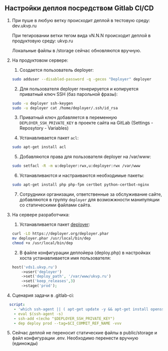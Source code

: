 Настройки деплоя посредством Gitlab CI/CD
---
1. При пуше в любую ветку происходит деплой в тестовую среду: dev.ukvp.ru
   
   При тегировании ветки тегом вида vN.N.N происходит деплой в продуктовую среду: ukvp.ru

   Локальные файлы в /storage сейчас обновляются вручную.

1. На продуктовом сервере:

   1. Создается пользователь deployer:
   
   ~~~sh
   sudo adduser --disabled-password -q -gecos "Deployer" deployer
   ~~~
   
   2. Для пользователя deployer генерируется и копируется приватный ключ SSH (баз парольной фразы):

   ~~~sh
   sudo -u deployer ssh-keygen
   sudo -u deployer cat /home/deployer/.ssh/id_rsa
   ~~~
   
   3. Приватный ключ добавляется в переменную `DEPLOYER_SSH_PRIVATE_KEY` в проекте сайта на GitLab (Settings - Reposytory - Variables)

   4. Устанавливается пакет `acl`: 
   ~~~sh 
   sudo apt-get install acl 
   ~~~

   5. Добавляются права для пользователя deployer на /var/www: 
   ~~~sh 
   sudo setfacl -R -m u:deployer:rwx,u:deployer:rwx /var/www 
   ~~~

   6. Устанавливаются и настраиваются необходимые пакеты:
   ~~~sh
   sudo apt-get install php php-fpm certbot python-certbot-nginx
   ~~~

   7. Сотрудники организации, ответственные за обслуживание сайте, добавляются в группу `deployer` для возможжности манипуляции со статическими файлами сайта.

4. На сервере разработчика:

   1. Устанавливается пакет [deployer](https://deployer.org/):
   ~~~sh
   curl -LO https://deployer.org/deployer.phar
   mv deployer.phar /usr/local/bin/dep
   chmod +x /usr/local/bin/dep
   ~~~

   2. В файле конфигурации деплойера (deploy.php) в настройках хоста устанавливается имя пользователя:
   ~~~php
   host('vds1.ukvp.ru')
       ->user('deployer')
       ->set('deploy_path', '/var/www/ukvp.ru')
       ->set('keep_releases',3)
       ->stage('prod');
   ~~~

4. Сценария задачи в .gitlab-ci:
~~~yaml
  script:
    - 'which ssh-agent || ( apt-get update -y && apt-get install openssh-client -y )'
    - eval $(ssh-agent -s)
    - ssh-add <(echo "$DEPLOYER_SSH_PRIVATE_KEY")
    - dep deploy prod --tag=$CI_COMMIT_REF_NAME -vvv
~~~

5. Сейчас деплой не переносит статические файлы в public/storage и файл конфигурации .env. Необходимо перенести вручную (единожды)
